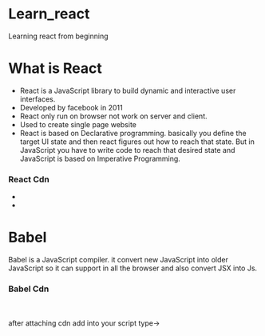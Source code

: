 # Learn_react
Learning react from beginning 
<h1>What is React</h1>
<ul>
    <li>React is a JavaScript library to build dynamic and interactive user interfaces.</li>
    <li>Developed by facebook in 2011</li>
    <li>React only run on browser not work on server and client.</li>
    <li>Used to create single page website</li>
    <li>React is based on Declarative programming. basically you define the target UI state and then react figures out how to reach that state. But in JavaScript you have to write code to reach that desired state and JavaScript is based on Imperative Programming.</li>
</ul>

<h3>React Cdn</h3>
<ul>
<li><script crossorigin src="https://unpkg.com/react@18/umd/react.development.js"></script></li>
<li>
<script crossorigin src="https://unpkg.com/react-dom@18/umd/react-dom.development.js"></script>
</li>
</ul>



<h1>Babel</h1>
Babel is a JavaScript compiler. it convert new JavaScript into older JavaScript so it can support in all the browser and also convert JSX into Js. 
<h3>Babel Cdn</h3> <br>
    <script src="https://unpkg.com/@babel/standalone/babel.js"></script>
    <br>
after attaching cdn 
<!-- Your custom script here -->
add into your script type-> <br>
    <script src="script.js" type="text/babel">

    Don't forget to use react cdn also

<h5>Babel by npm</h5>
<ul>
<li>https://youtu.be/_ze46JgZpd4?si=H2J0p-lEC938Wec2 </li>
<li>https://youtu.be/zVWKtnEm4fk?si=0HdZOZvjK6G6XnB7</li>


<h1>Create react by using create-react-app</h1>
it is too heavy its download everything related to react
    npx create-react-app <app-name>
    cd <app-name>
    npm run start
    npm run build // to build folder


<h1>Bundler</h1>
A bundler is a development tool that combines many JavaScript code files into a single one that is production-ready loadable in the browser. A fantastic feature of a bundler is that it generates a dependency graph as it traverses your first code files. This implies that beginning with the entry point you specified, the module bundler keeps track of both your source files’ dependencies and third-party dependencies. This dependency graph guarantees that all source and associated code files are kept up to date and error-free.
✅ Combines all .js / .jsx files <br>
✅ Converts JSX to plain JS (via Babel) <br>
✅ Transpiles modern JS (ES6+) to older JS (for browser support) <br>
✅ Optimizes (minifies) code for production <br>
✅ Optionally processes CSS, images, fonts, etc. <br>
✅ Steps to use a bundler

Choose one (Webpack, Vite, Parcel, etc.)
Install it + its loaders/plugins
Set up babel.config.js or .babelrc
Set up bundler config (webpack.config.js, vite.config.js)
Add npm scripts
Run npm start or npm run build

<h3>Types of bundler</h3>
<h5>Webpack</h5>
Webpack is a module bundler — it takes all your project files (JavaScript, CSS, images, fonts, etc.), processes them, and bundles them into one or more optimized files that browsers can understand.

✅ Combines (bundles) your JS, CSS, images  <br>
✅ Transforms JSX → JS (via Babel)   <br>
✅ Transpiles ES6+ → ES5 (for browser support)   <br>
✅ Optimizes the final output (minifies, tree-shakes unused code)  <br>
✅ Provides a dev server with hot module reload (HMR)  <br>

🔨 How does Webpack work?
Webpack works with these core concepts:

Entry
→ The main file where Webpack starts the bundling process (usually src/index.js).

Output
→ Where Webpack puts the final bundled file(s) (usually in a dist/ folder).

Loaders
→ Help Webpack handle non-JS files (like .jsx, .css, .png).
Example: babel-loader for JSX/ES6, css-loader for CSS.

Plugins
→ Extend Webpack’s power (like generating HTML, cleaning the output folder, optimizing assets).
Example: HtmlWebpackPlugin, CleanWebpackPlugin.

Mode
→ Either development (with source maps, no minification) or production (minified, optimized).

📦 Typical React + Webpack setup
entry: ./src/index.js
output: ./dist/bundle.js
loaders: babel-loader (JSX + ES6 → JS), css-loader + style-loader (CSS import support)
plugins: HtmlWebpackPlugin (injects your bundle into HTML)


<h5>💥 What is Parcel? </h5>

Parcel is a zero-config bundler — it bundles your JavaScript, JSX, CSS, images, fonts, and more, with almost no manual configuration.

✅ Zero config → no need for webpack.config.js <br>
✅ Built-in Babel, TypeScript, PostCSS support <br>
✅ Hot Module Replacement (HMR) → updates the browser without full reload <br>
✅ Automatic code splitting & optimization <br>
✅ Fast dev server + optimized production build <br>

🔥 Why do React devs like Parcel?
    It just works — you can start coding immediately.
    You don’t need to install Babel or Webpack manually — Parcel detects JSX and transpiles it.
    It handles assets automatically (images, CSS, fonts).
    It’s great for small to medium React projects or prototypes.

✅ How to set up React + Parcel <br>
Here’s a step-by-step guide:-> 

1️⃣ Create a new project

    mkdir my-parcel-app
    cd my-parcel-app
    npm init -y
    
2️⃣ Install React + ReactDOM
    npm install react react-dom
3️⃣ Install Parcel

npm install --save-dev parcel
4️⃣ Create project files

    /my-parcel-app
    /src
        index.jsx
        index.html
        package.json


Update package.json scripts

5️⃣
    "scripts": {
    "start": "parcel index.html",
    "build": "parcel build index.html"
    }


Behind the scenes, Parcel uses Babel to handle modern JavaScript and JSX/TSX syntax.
{
    Steps i used create a folder
        npm init -y
        create html and js file
        npm install react react-dom
        npm i --save-dev parcel
}




<h5>💥 What is Vite? </h5>

Vite (pronounced like “vite” in French = “fast”) is a next-generation frontend build tool that gives you:

✅ ultra-fast dev server (instant startup) <br>
✅ lightning-fast hot module replacement (HMR) <br>
✅ ES module–based architecture <br>
✅ out-of-the-box React + JSX support <br>
✅ optimized production builds (using Rollup under the hood) <br>

It was created by Evan You (the creator of Vue) and is now popular across React, Vue, Svelte, and even Vanilla JS projects. <br>

🚀 Why React devs love Vite <br>
    Instant dev server start → no matter how big your project
    Fast HMR → save a file, and the update appears instantly in the browser
    No config needed → React template works out of the box
    Built-in JSX + TypeScript support → no Babel setup required
    Optimized production builds → minified, tree-shaken, ready to deploy

✅ How to set up React + Vite <br>
    Here’s your step-by-step:

1️⃣ Create a new project

    npm create vite@latest my-vite-app
    It will prompt you:
        ✔ Project name: my-vite-app
        ✔ Select a framework: React
        ✔ Select a variant: JavaScript
2️⃣ Go into your project folder

    cd my-vite-app
3️⃣ Install dependencies

    npm install

4️⃣ Run the dev server
    npm run dev
    You’ll see:
    VITE vX.X.X  ready in XX ms
  ➜  Local:   http://localhost:5173/         <br>
5️⃣ Project structure

    /my-vite-app
    /public
    /src
        App.jsx
        main.jsx
    index.html
    package.json
    vite.config.js



<h1>💥 What are React Hooks?</h1>
Hooks are special functions in React that let you use state, lifecycle features, and other React capabilities in functional components — without writing class components. <br>

They were introduced in React 16.8 to make functional components much more powerful. <br>

it is use to update data in UI. Hooks give you control over state, behavior, data, and UI flow in React components. Hooks let you control how your app looks, behaves, and works with data — without writing class code.

Some Hooks -> <br>
✅ useState → Manages local component state. <br>
✅ useEffect → Runs side effects (like API calls, subscriptions, DOM updates). <br>
✅ useContext → Shares and accesses global/context data across components. <br>
✅ useRef → Holds a reference to a DOM element or stores persistent mutable values. <br>
✅ useMemo → Caches computed values to avoid recalculating on every render.<br>
✅ useCallback → Caches functions to prevent unnecessary re-creations on each render.<br>
✅ useReducer → Handles complex state updates with a reducer pattern.<br>



<h1>Virtual DOM, Fibre and reconciliation</h1>
reference -> https://github.com/acdlite/react-fiber-architecture



<h1> TailwindCss 4.0 in Vite</h1>
    create react app by vite <br>
    go to -> https://tailwindcss.com/docs/installation/using-vite <br>
    bottom of installation tag you get a "using vite" named tag  <br>
        Install Tailwind CSS  Terminal ->  npm install tailwindcss @tailwindcss/vite <br>
        Configure the Vite plugin <br>
                open "vite.config.ts" file <br>
                    replace with  ->  <br>

import { defineConfig } from 'vite'
import react from '@vitejs/plugin-react'
import tailwindcss from '@tailwindcss/vite'

// https://vite.dev/config/
export default defineConfig({
plugins: [
    react(),
    tailwindcss()
],
})


<br>
import into css file (index.css) -> <br> @import "tailwindcss"; <br>

now you can run-> <br> npm run dev <br>
